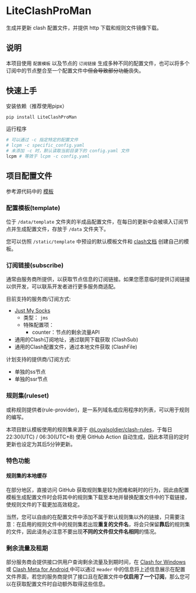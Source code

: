 # LiteClashProMan

生成并更新 clash 配置文件，并提供 http 下载和规则文件镜像下载。

## 说明

本项目使用 `配置模板` 以及节点的 `订阅链接` 生成多种不同的配置文件，也可以将多个订阅中的节点整合至一个配置文件中~~但会导致部分功能丧失~~。

## 快速上手

安装依赖（推荐使用pipx）

```bash
pip install LiteClashProMan
```

运行程序

```bash
# 可以通过 -c 指定特定的配置文件
# lcpm -c specific_config.yaml
# 未添加 -c 时，默认读取当前目录下的 config.yaml 文件
lcpm # 等效于 lcpm -c config.yaml
```

## 项目配置文件

参考源代码中的 [模板](./LiteClashProMan/static/config.exp.yaml)

### 配置模板(template)

位于 `/data/template` 文件夹的半成品配置文件，在每日的更新中会被填入订阅节点并生成配置文件，存放于 `/data` 文件夹下。

您可以仿照 `/static/template` 中预设的默认模板文件和 [clash文档](https://github.com/Dreamacro/clash/wiki/Configuration) 创建自己的模板。

### 订阅链接(subscribe)

通常由服务商所提供，以获取节点信息的订阅链接。如果您愿意临时提供订阅链接以供开发，可以联系开发者进行更多服务商适配。

目前支持的服务商/订阅方式:

- [Just My Socks](https://justmysocks3.net/members/index.php)
  - 类型： `jms`
  - 特殊配置项：
    - counter：节点的剩余流量API
- 通用的Clash订阅地址，通过联网下载获取 (ClashSub)
- 通用的Clash配置文件，通过本地文件获取 (ClashFile)

计划支持的提供商/订阅方式:

- 单独的ss节点
- 单独的ssr节点

### 规则集(ruleset)

或称规则提供者(rule-provider)，是一系列域名或应用程序的列表，可以用于规则的编写。

本项目默认模板使用的规则集来源于 [@Loyalsoldier/clash-rules](https://github.com/Loyalsoldier/clash-rules)，于每日 22:30(UTC) / 06:30(UTC+8) 使用 GitHub Action 自动生成，因此本项目的定时更新也设定为其后5分钟更新。

### 特色功能

#### 规则集的本地缓存

在部分地区，直接访问 GitHub 获取规则集是较为困难和耗时的行为，因此由配置模板生成配置文件时会将其中的规则集下载至本地并替换配置文件中的下载链接，使规则文件的下载更加高效稳定。

当然，您可以自由的在配置文件中添加不属于默认规则集以外的链接，只需要注意：在启用的规则文件中的规则集若出现**重复的文件名**，将会只保留**靠后**的规则集的文件，因此请务必注意不要出现**不同的文件但文件名相同**的情况。

### 剩余流量及租期

部分服务商会提供接口供用户查询剩余流量及到期时间，在 [Clash for Windows](https://github.com/Fndroid/clash_for_windows_pkg/releases) 或 [Clash Meta for Android
](https://github.com/MetaCubeX/ClashMetaForAndroid)中可以通过 `Header` 中的信息将上述信息展示在配置文件界面，若您的服务商提供了接口且在配置文件中**仅启用了一个订阅**，那么您可以在获取配置文件时自动额外取得这些信息。
